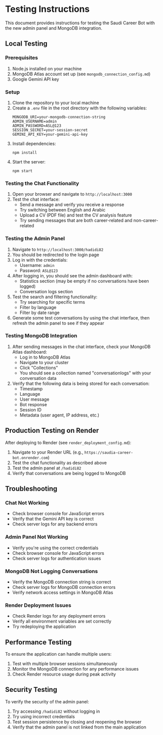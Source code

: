 # Testing Instructions

This document provides instructions for testing the Saudi Career Bot with the new admin panel and MongoDB integration.

## Local Testing

### Prerequisites
1. Node.js installed on your machine
2. MongoDB Atlas account set up (see `mongodb_connection_config.md`)
3. Google Gemini API key

### Setup
1. Clone the repository to your local machine
2. Create a `.env` file in the root directory with the following variables:
   ```
   MONGODB_URI=your-mongodb-connection-string
   ADMIN_USERNAME=admin
   ADMIN_PASSWORD=ASL@123
   SESSION_SECRET=your-session-secret
   GEMINI_API_KEY=your-gemini-api-key
   ```
3. Install dependencies:
   ```
   npm install
   ```
4. Start the server:
   ```
   npm start
   ```

### Testing the Chat Functionality
1. Open your browser and navigate to `http://localhost:3000`
2. Test the chat interface:
   - Send a message and verify you receive a response
   - Try switching between English and Arabic
   - Upload a CV (PDF file) and test the CV analysis feature
   - Try sending messages that are both career-related and non-career-related

### Testing the Admin Panel
1. Navigate to `http://localhost:3000/hadidi82`
2. You should be redirected to the login page
3. Log in with the credentials:
   - Username: `admin`
   - Password: `ASL@123`
4. After logging in, you should see the admin dashboard with:
   - Statistics section (may be empty if no conversations have been logged)
   - Conversation logs section
5. Test the search and filtering functionality:
   - Try searching for specific terms
   - Filter by language
   - Filter by date range
6. Generate some test conversations by using the chat interface, then refresh the admin panel to see if they appear

### Testing MongoDB Integration
1. After sending messages in the chat interface, check your MongoDB Atlas dashboard:
   - Log in to MongoDB Atlas
   - Navigate to your cluster
   - Click "Collections"
   - You should see a collection named "conversationlogs" with your conversation data
2. Verify that the following data is being stored for each conversation:
   - Timestamp
   - Language
   - User message
   - Bot response
   - Session ID
   - Metadata (user agent, IP address, etc.)

## Production Testing on Render

After deploying to Render (see `render_deployment_config.md`):

1. Navigate to your Render URL (e.g., `https://saudia-career-bot.onrender.com`)
2. Test the chat functionality as described above
3. Test the admin panel at `/hadidi82`
4. Verify that conversations are being logged to MongoDB

## Troubleshooting

### Chat Not Working
- Check browser console for JavaScript errors
- Verify that the Gemini API key is correct
- Check server logs for any backend errors

### Admin Panel Not Working
- Verify you're using the correct credentials
- Check browser console for JavaScript errors
- Check server logs for authentication issues

### MongoDB Not Logging Conversations
- Verify the MongoDB connection string is correct
- Check server logs for MongoDB connection errors
- Verify network access settings in MongoDB Atlas

### Render Deployment Issues
- Check Render logs for any deployment errors
- Verify all environment variables are set correctly
- Try redeploying the application

## Performance Testing

To ensure the application can handle multiple users:

1. Test with multiple browser sessions simultaneously
2. Monitor the MongoDB connection for any performance issues
3. Check Render resource usage during peak activity

## Security Testing

To verify the security of the admin panel:

1. Try accessing `/hadidi82` without logging in
2. Try using incorrect credentials
3. Test session persistence by closing and reopening the browser
4. Verify that the admin panel is not linked from the main application
